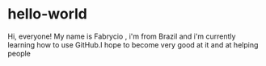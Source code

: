 # hello-world

Hi, everyone!
My name is Fabrycio , i'm from Brazil and i'm currently learning how to use GitHub.I hope to become very good at it and at helping people
